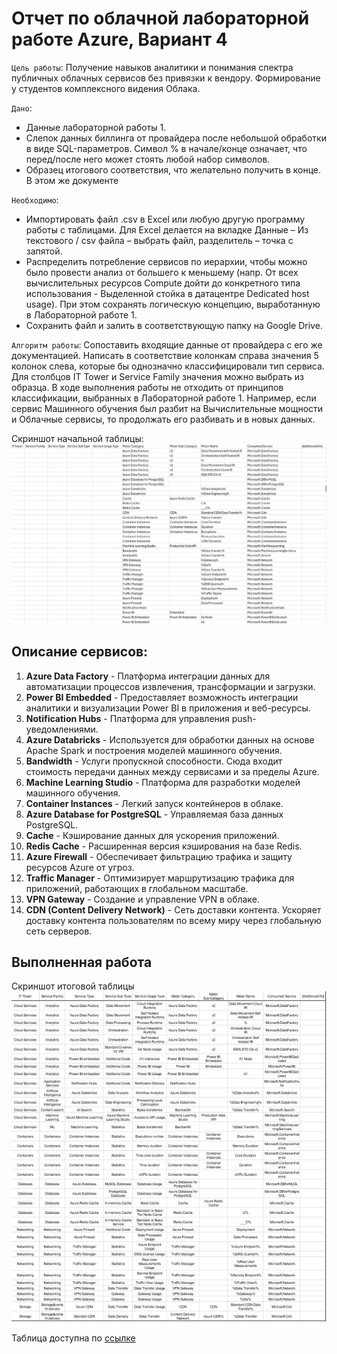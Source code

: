# Отчет по облачной лабораторной работе Azure, Вариант 4

`Цель работы`: Получение навыков аналитики и понимания спектра публичных облачных сервисов без привязки к вендору. Формирование у студентов комплексного видения Облака. 

`Дано`: 
* Данные лабораторной работы 1.
* Слепок данных биллинга от провайдера после небольшой обработки в виде SQL-параметров. Символ % в начале/конце означает, что перед/после него может стоять любой набор символов.
* Образец итогового соответствия, что желательно получить в конце. В этом же документе  

`Необходимо`: 
* Импортировать файл .csv в Excel или любую другую программу работы с таблицами. Для Excel делается на вкладке Данные – Из текстового / csv файла – выбрать файл, разделитель – точка с запятой.
* Распределить потребление сервисов по иерархии, чтобы можно было провести анализ от большего к меньшему (напр. От всех вычислительных ресурсов Compute дойти до конкретного типа использования - Выделенной стойка в датацентре Dedicated host usage). При этом сохранять логическую концепцию, выработанную в Лабораторной работе 1.
* Сохранить файл и залить в соответствующую папку на Google Drive.

`Алгоритм работы`: Сопоставить входящие данные от провайдера с его же документацией. Написать в соответствие колонкам справа значения 5 колонок слева, которые бы однозначно классифицировали тип сервиса. Для столбцов IT Tower и Service Family значения можно выбрать из образца. В ходе выполнения работы не отходить от принципов классификации, выбранных в Лабораторной работе 1. Например, если сервис Машинного обучения был разбит на Вычислительные мощности и Облачные сервисы, то продолжать его разбивать и в новых данных.

Скриншот начальной таблицы:
![start.png](pics/start.png)

## Описание сервисов:
1. __Azure Data Factory__ - Платформа интеграции данных для автоматизации процессов извлечения, трансформации и загрузки.
2. __Power BI Embedded__ - Предоставляет возможность интеграции аналитики и визуализации Power BI в приложения и веб-ресурсы.
3. __Notification Hubs__ - Платформа для управления push-уведомлениями.
4. __Azure Databricks__ - Используется для обработки данных на основе Apache Spark и построения моделей машинного обучения.
5. __Bandwidth__ - Услуги пропускной способности. Сюда входит стоимость передачи данных между сервисами и за пределы Azure.
6. __Machine Learning Studio__ - Платформа для разработки моделей машинного обучения.
7. __Container Instances__ - Легкий запуск контейнеров в облаке.
8. __Azure Database for PostgreSQL__ - Управляемая база данных PostgreSQL.
9. __Cache__ - Кэширование данных для ускорения приложений.
10. __Redis Cache__ - Расширенная версия кэширования на базе Redis.
11. __Azure Firewall__ - Обеспечивает фильтрацию трафика и защиту ресурсов Azure от угроз.
12. __Traffic Manager__ - Оптимизирует маршрутизацию трафика для приложений, работающих в глобальном масштабе.
13. __VPN Gateway__ - Создание и управление VPN в облаке.
14. __CDN (Content Delivery Network)__ - Сеть доставки контента. Ускоряет доставку контента пользователям по всему миру через глобальную сеть серверов.

## Выполненная работа

Скриншот итоговой таблицы
![end.png](pics/end.png)

Таблица доступна по [ссылке](https://docs.google.com/spreadsheets/d/1yq3mkqXfD9MQ8ZrugCUW0QmaGcJlWgyCa3WvoNnsuJo/edit?gid=0#gid=0)
